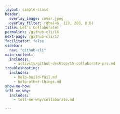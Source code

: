 ```yaml
---
layout: simple-class
header:
  overlay_image: cover.jpeg
  overlay_filter: rgba(46, 129, 200, 0.6)
title: Let's Collaborate!
permalink: /github-cli/16
next-page: /github-cli/17
facilitator: false
sidebar:
  nav: "github-cli"
main-content:
  includes:
    - activity/github-desktop/15-collaborate-prs.md
troubleshooting:
  includes:
    - help-build-fail.md
    - help-other-things.md
show-me-how:
tell-me-why:
  includes:
    - tell-me-why/collaborate.md

---
```

